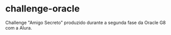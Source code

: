 # challenge-oracle
Challenge "Amigo Secreto" produzido durante a segunda fase da Oracle G8 com a Alura.
